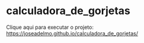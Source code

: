 # calculadora_de_gorjetas

Clique aqui para executar o projeto: https://joseadelmo.github.io/calculadora_de_gorjetas/
